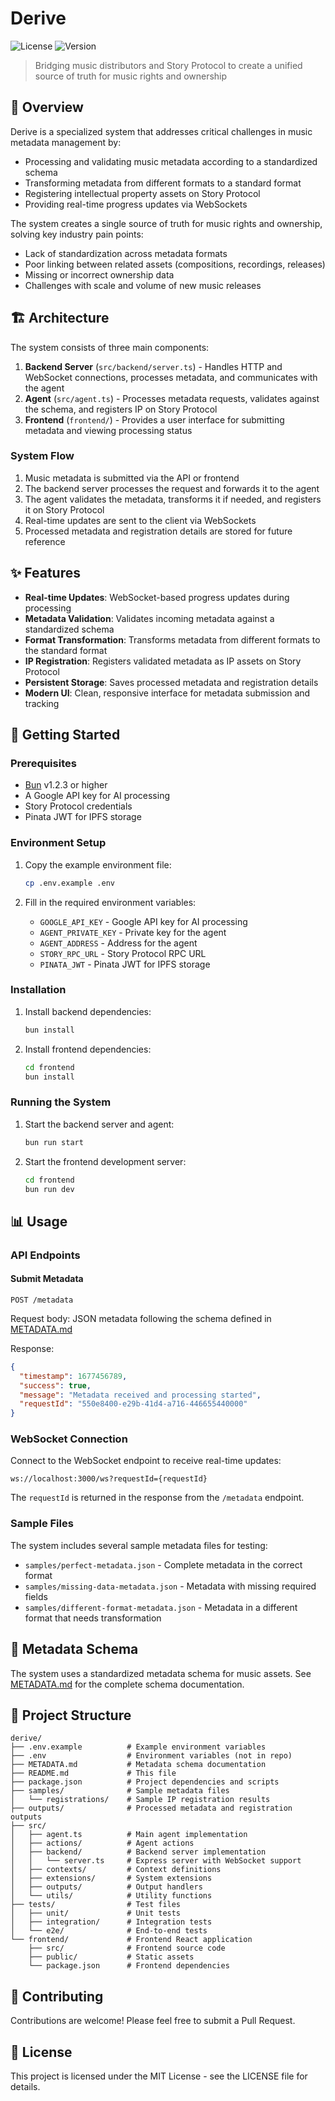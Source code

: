 # Derive

![License](https://img.shields.io/badge/license-MIT-blue.svg)
![Version](https://img.shields.io/badge/version-1.0.0-green.svg)

> Bridging music distributors and Story Protocol to create a unified source of truth for music rights and ownership

## 📖 Overview

Derive is a specialized system that addresses critical challenges in music metadata management by:

- Processing and validating music metadata according to a standardized schema
- Transforming metadata from different formats to a standard format
- Registering intellectual property assets on Story Protocol
- Providing real-time progress updates via WebSockets

The system creates a single source of truth for music rights and ownership, solving key industry pain points:
- Lack of standardization across metadata formats
- Poor linking between related assets (compositions, recordings, releases)
- Missing or incorrect ownership data
- Challenges with scale and volume of new music releases

## 🏗️ Architecture

The system consists of three main components:

1. **Backend Server** (`src/backend/server.ts`) - Handles HTTP and WebSocket connections, processes metadata, and communicates with the agent
2. **Agent** (`src/agent.ts`) - Processes metadata requests, validates against the schema, and registers IP on Story Protocol
3. **Frontend** (`frontend/`) - Provides a user interface for submitting metadata and viewing processing status

### System Flow

1. Music metadata is submitted via the API or frontend
2. The backend server processes the request and forwards it to the agent
3. The agent validates the metadata, transforms it if needed, and registers it on Story Protocol
4. Real-time updates are sent to the client via WebSockets
5. Processed metadata and registration details are stored for future reference

## ✨ Features

- **Real-time Updates**: WebSocket-based progress updates during processing
- **Metadata Validation**: Validates incoming metadata against a standardized schema
- **Format Transformation**: Transforms metadata from different formats to the standard format
- **IP Registration**: Registers validated metadata as IP assets on Story Protocol
- **Persistent Storage**: Saves processed metadata and registration details
- **Modern UI**: Clean, responsive interface for metadata submission and tracking

## 🚀 Getting Started

### Prerequisites

- [Bun](https://bun.sh) v1.2.3 or higher
- A Google API key for AI processing
- Story Protocol credentials
- Pinata JWT for IPFS storage

### Environment Setup

1. Copy the example environment file:
   ```bash
   cp .env.example .env
   ```

2. Fill in the required environment variables:
   - `GOOGLE_API_KEY` - Google API key for AI processing
   - `AGENT_PRIVATE_KEY` - Private key for the agent
   - `AGENT_ADDRESS` - Address for the agent
   - `STORY_RPC_URL` - Story Protocol RPC URL
   - `PINATA_JWT` - Pinata JWT for IPFS storage

### Installation

1. Install backend dependencies:
   ```bash
   bun install
   ```

2. Install frontend dependencies:
   ```bash
   cd frontend
   bun install
   ```

### Running the System

1. Start the backend server and agent:
   ```bash
   bun run start
   ```

2. Start the frontend development server:
   ```bash
   cd frontend
   bun run dev
   ```

## 📊 Usage

### API Endpoints

#### Submit Metadata

```
POST /metadata
```

Request body: JSON metadata following the schema defined in [METADATA.md](METADATA.md)

Response:
```json
{
  "timestamp": 1677456789,
  "success": true,
  "message": "Metadata received and processing started",
  "requestId": "550e8400-e29b-41d4-a716-446655440000"
}
```

### WebSocket Connection

Connect to the WebSocket endpoint to receive real-time updates:

```
ws://localhost:3000/ws?requestId={requestId}
```

The `requestId` is returned in the response from the `/metadata` endpoint.

### Sample Files

The system includes several sample metadata files for testing:

- `samples/perfect-metadata.json` - Complete metadata in the correct format
- `samples/missing-data-metadata.json` - Metadata with missing required fields
- `samples/different-format-metadata.json` - Metadata in a different format that needs transformation

## 📝 Metadata Schema

The system uses a standardized metadata schema for music assets. See [METADATA.md](METADATA.md) for the complete schema documentation.

## 📁 Project Structure

```
derive/
├── .env.example          # Example environment variables
├── .env                  # Environment variables (not in repo)
├── METADATA.md           # Metadata schema documentation
├── README.md             # This file
├── package.json          # Project dependencies and scripts
├── samples/              # Sample metadata files
│   └── registrations/    # Sample IP registration results
├── outputs/              # Processed metadata and registration outputs
├── src/
│   ├── agent.ts          # Main agent implementation
│   ├── actions/          # Agent actions
│   ├── backend/          # Backend server implementation
│   │   └── server.ts     # Express server with WebSocket support
│   ├── contexts/         # Context definitions
│   ├── extensions/       # System extensions
│   ├── outputs/          # Output handlers
│   └── utils/            # Utility functions
├── tests/                # Test files
│   ├── unit/             # Unit tests
│   ├── integration/      # Integration tests
│   └── e2e/              # End-to-end tests
└── frontend/             # Frontend React application
    ├── src/              # Frontend source code
    ├── public/           # Static assets
    └── package.json      # Frontend dependencies
```

## 🤝 Contributing

Contributions are welcome! Please feel free to submit a Pull Request.

## 📄 License

This project is licensed under the MIT License - see the LICENSE file for details.